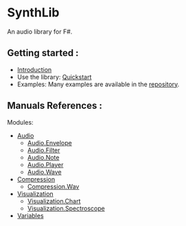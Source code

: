 # SynthLib

An audio library for F#.

## Getting started :
- [Introduction](/ALGOSUP_2022_Project_3_B/introduction)
- Use the library: [Quickstart](/ALGOSUP_2022_Project_3_B/quickstart)
- Examples: Many examples are available in the [repository](https://github.com/PaulMarisOUMary/ALGOSUP_2022_Project_3_B).

## Manuals References :
Modules:
- [Audio](/ALGOSUP_2022_Project_3_B/audio/audio)
    - [Audio.Envelope](/ALGOSUP_2022_Project_3_B/audio/envelope)
    - [Audio.Filter](/ALGOSUP_2022_Project_3_B/audio/filter)
    - [Audio.Note](/ALGOSUP_2022_Project_3_B/audio/note)
    - [Audio.Player](/ALGOSUP_2022_Project_3_B/audio/player)
    - [Audio.Wave](/ALGOSUP_2022_Project_3_B/audio/wave)
- [Compression](/ALGOSUP_2022_Project_3_B/compression/compression)
    - [Compression.Wav](/ALGOSUP_2022_Project_3_B/compression/wav)
- [Visualization](/ALGOSUP_2022_Project_3_B/visualization/visualization)
    - [Visualization.Chart](/ALGOSUP_2022_Project_3_B/visualization/chart)
    - [Visualization.Spectroscope](/ALGOSUP_2022_Project_3_B/visualization/spectroscope)
- [Variables](/ALGOSUP_2022_Project_3_B/variables)